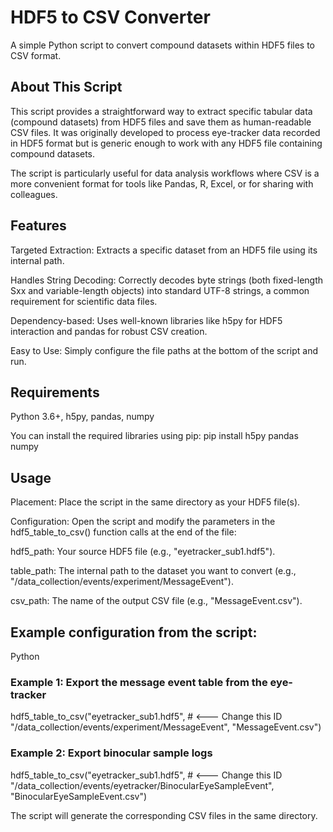 # HDF5 to CSV Converter

A simple Python script to convert compound datasets within HDF5 files to CSV format.

## About This Script
This script provides a straightforward way to extract specific tabular data (compound datasets) from HDF5 files and save them as human-readable CSV files. It was originally developed to process eye-tracker data recorded in HDF5 format but is generic enough to work with any HDF5 file containing compound datasets.

The script is particularly useful for data analysis workflows where CSV is a more convenient format for tools like Pandas, R, Excel, or for sharing with colleagues.

## Features
Targeted Extraction: Extracts a specific dataset from an HDF5 file using its internal path.

Handles String Decoding: Correctly decodes byte strings (both fixed-length Sxx and variable-length objects) into standard UTF-8 strings, a common requirement for scientific data files.

Dependency-based: Uses well-known libraries like h5py for HDF5 interaction and pandas for robust CSV creation.

Easy to Use: Simply configure the file paths at the bottom of the script and run.

## Requirements
Python 3.6+, h5py, pandas, numpy

You can install the required libraries using pip:  pip install h5py pandas numpy

## Usage
Placement: Place the script in the same directory as your HDF5 file(s).

Configuration: Open the script and modify the parameters in the hdf5_table_to_csv() function calls at the end of the file:

hdf5_path: Your source HDF5 file (e.g., "eyetracker_sub1.hdf5").

table_path: The internal path to the dataset you want to convert (e.g., "/data_collection/events/experiment/MessageEvent").

csv_path: The name of the output CSV file (e.g., "MessageEvent.csv").

## Example configuration from the script:

Python

### Example 1: Export the message event table from the eye-tracker
hdf5_table_to_csv("eyetracker_sub1.hdf5",      # <--- Change this ID
                  "/data_collection/events/experiment/MessageEvent",
                  "MessageEvent.csv")

### Example 2: Export binocular sample logs
hdf5_table_to_csv("eyetracker_sub1.hdf5",      # <--- Change this ID
                  "/data_collection/events/eyetracker/BinocularEyeSampleEvent",
                  "BinocularEyeSampleEvent.csv")

The script will generate the corresponding CSV files in the same directory.
